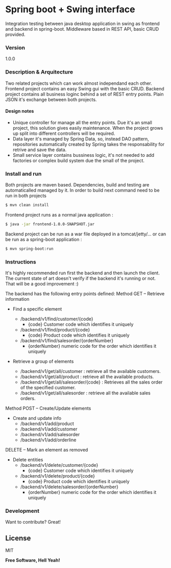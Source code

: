 # Spring boot + Swing interface
Integration testing between java desktop application in swing as frontend and backend in spring-boot. 
Middleware based in REST API, basic CRUD provided.

### Version
1.0.0

### Description & Arquitecture
Two related projects which can work almost independand each other. 
Frontend project contains an easy Swing gui with the basic CRUD.
Backend project contains all business loginc behind a set of REST entry points.
Plain JSON it's exchange between both projects.

#### Design notes
- Unique controller for manage all the entry points. Due it's an small project, this solution gives easily maintenance. When the project grows up split into different controllers will be required.
- Data layer it's managed by Spring Data, so, instead DAO pattern, repositories automatically created by Spring takes the responsability for retrive and save the data.
- Small service layer contains bussiness logic, it's not needed to add factories or complex build system due the small of the project.

### Install and run
Both projects are maven based. Dependencies, build and testing are automaticalled managed by it.
In order to build next command need to be run in both projects
```sh
$ mvn clean install
```
Frontend project runs as a normal java application :
```sh
$ java -jar frontend-1.0.0-SNAPSHOT.jar
```
Backend project can be run as a war file deployed in a tomcat/jetty/... or can be run as a spring-boot application :
```sh
$ mvn spring-boot:run
```
### Instructions
It's highly recommended run first the backend and then launch the client. The current state of art doesn't verify if the backend it's running or not. That will be a good improvement :)

The backend has the following entry points defined:
Method GET – Retrieve information
- Find a specific element
  - /backend/v1/find/customer/{code}
  	- {code} Customer code which identifies it uniquely
  - /backend/v1/find/product/{code}
    - {code} Product code which identifies it uniquely
  - /backend/v1/find/salesorder/{orderNumber}
    - {orderNumber} numeric code for the order which identifies it uniquely

- Retrieve a group of elements
  - /backend/v1/get/all/customer : retrieve all the available customers.
  - /backend/v1/get/all/product : retrieve all the available products.
  - /backend/v1/get/all/salesorder/{code} : Retrieves all the sales order of the specified customer.
  - /backend/v1/get/all/salesorder : retrieve all the available sales orders.

Method POST – Create/Update elements
- Create and update info
  - /backend/v1/add/product
  - /backend/v1/add/customer
  - /backend/v1/add/salesorder
  - /backend/v1/add/orderline

DELETE – Mark an element as removed
- Delete entities
  - /backend/v1/delete/customer/{code}
    - {code} Customer code which identifies it uniquely
  - /backend/v1/delete/product/{code}
    - {code} Product code which identifies it uniquely
  - /backend/v1/delete/salesorder/{orderNumber}
    - {orderNumber} numeric code for the order which identifies it uniquely

### Development
Want to contribute? Great!

License
----
MIT


**Free Software, Hell Yeah!**